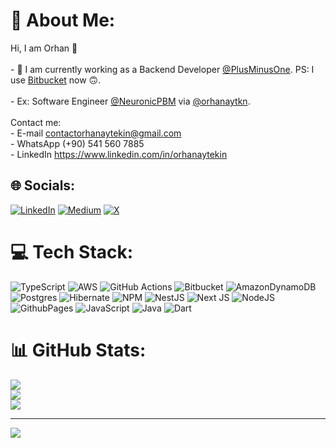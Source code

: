 # 💫 About Me:
Hi, I am Orhan 👋<br><br>- 🔭 I am currently working as a Backend Developer [@PlusMinusOne](https://www.plusminusone.co/). PS: I use [Bitbucket](https://bitbucket.org/) now 🙃.<br><br>- Ex: Software Engineer [@NeuronicPBM](https://github.com/NeuronicPBM) via [@orhanaytkn](https://github.com/orhanaytkn).<br><br>Contact me:<br>- E-mail   contactorhanaytekin@gmail.com<br>- WhatsApp (+90) 541 560 7885 <br>- LinkedIn https://www.linkedin.com/in/orhanaytekin<br>


## 🌐 Socials:
[![LinkedIn](https://img.shields.io/badge/LinkedIn-%230077B5.svg?logo=linkedin&logoColor=white)](https://linkedin.com/in/orhanaytekin) [![Medium](https://img.shields.io/badge/Medium-12100E?logo=medium&logoColor=white)](https://medium.com/@orhanaytekin) [![X](https://img.shields.io/badge/X-black.svg?logo=X&logoColor=white)](https://x.com/orhanaytek1n)

# 💻 Tech Stack:
![TypeScript](https://img.shields.io/badge/typescript-%23007ACC.svg?style=for-the-badge&logo=typescript&logoColor=white) ![AWS](https://img.shields.io/badge/AWS-%23FF9900.svg?style=for-the-badge&logo=amazon-aws&logoColor=white) ![GitHub Actions](https://img.shields.io/badge/github%20actions-%232671E5.svg?style=for-the-badge&logo=githubactions&logoColor=white) ![Bitbucket](https://img.shields.io/badge/bitbucket-%230047B3.svg?style=for-the-badge&logo=bitbucket&logoColor=white) ![AmazonDynamoDB](https://img.shields.io/badge/Amazon%20DynamoDB-4053D6?style=for-the-badge&logo=Amazon%20DynamoDB&logoColor=white) ![Postgres](https://img.shields.io/badge/postgres-%23316192.svg?style=for-the-badge&logo=postgresql&logoColor=white) ![Hibernate](https://img.shields.io/badge/Hibernate-59666C?style=for-the-badge&logo=Hibernate&logoColor=white) ![NPM](https://img.shields.io/badge/NPM-%23CB3837.svg?style=for-the-badge&logo=npm&logoColor=white) ![NestJS](https://img.shields.io/badge/nestjs-%23E0234E.svg?style=for-the-badge&logo=nestjs&logoColor=white) ![Next JS](https://img.shields.io/badge/Next-black?style=for-the-badge&logo=next.js&logoColor=white) ![NodeJS](https://img.shields.io/badge/node.js-6DA55F?style=for-the-badge&logo=node.js&logoColor=white) ![GithubPages](https://img.shields.io/badge/github%20pages-121013?style=for-the-badge&logo=github&logoColor=white) ![JavaScript](https://img.shields.io/badge/javascript-%23323330.svg?style=for-the-badge&logo=javascript&logoColor=%23F7DF1E) ![Java](https://img.shields.io/badge/java-%23ED8B00.svg?style=for-the-badge&logo=openjdk&logoColor=white) ![Dart](https://img.shields.io/badge/dart-%230175C2.svg?style=for-the-badge&logo=dart&logoColor=white)
# 📊 GitHub Stats:
![](https://github-readme-stats.vercel.app/api?username=orhanaytekin&theme=dracula&hide_border=false&include_all_commits=true&count_private=true)<br/>
![](https://github-readme-streak-stats.herokuapp.com/?user=orhanaytekin&theme=dracula&hide_border=false)<br/>
![](https://github-readme-stats.vercel.app/api/top-langs/?username=orhanaytekin&theme=dracula&hide_border=false&include_all_commits=true&count_private=true&layout=compact)

---
[![](https://visitcount.itsvg.in/api?id=orhanaytekin&icon=0&color=0)](https://visitcount.itsvg.in)
